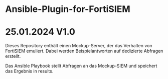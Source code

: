 # Ansible-Plugin-for-FortiSIEM
# 25.01.2024 V1.0

Dieses Repository enthält einen Mockup-Server, der das Verhalten von FortiSIEM emuliert.
Dabei werden Beispielantworten auf dedizierte Abfragen erstellt.

Das Ansible Playbook stellt Abfragen an das Mockup-SIEM und speichert das Ergebnis in results.
